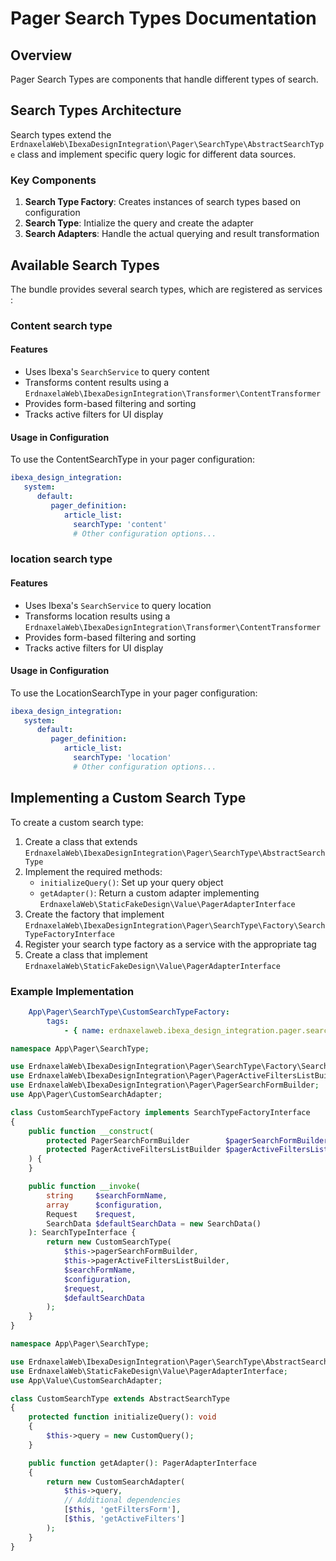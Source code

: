 # Pager Search Types Documentation

## Overview

Pager Search Types are components that handle different types of search.

## Search Types Architecture

Search types extend the `ErdnaxelaWeb\IbexaDesignIntegration\Pager\SearchType\AbstractSearchType` class and implement specific query logic for different data sources.

### Key Components

1. **Search Type Factory**: Creates instances of search types based on configuration
2. **Search Type**: Intialize the query and create the adapter
3. **Search Adapters**: Handle the actual querying and result transformation

## Available Search Types

The bundle provides several search types, which are registered as services :
### Content search type

#### Features

- Uses Ibexa's `SearchService` to query content
- Transforms content results using a `ErdnaxelaWeb\IbexaDesignIntegration\Transformer\ContentTransformer`
- Provides form-based filtering and sorting
- Tracks active filters for UI display

#### Usage in Configuration

To use the ContentSearchType in your pager configuration:

```yaml
ibexa_design_integration:
   system:
      default:
         pager_definition:
            article_list:
              searchType: 'content'
              # Other configuration options...
```

### location search type

#### Features

- Uses Ibexa's `SearchService` to query location
- Transforms location results using a `ErdnaxelaWeb\IbexaDesignIntegration\Transformer\ContentTransformer`
- Provides form-based filtering and sorting
- Tracks active filters for UI display

#### Usage in Configuration

To use the LocationSearchType in your pager configuration:

```yaml
ibexa_design_integration:
   system:
      default:
         pager_definition:
            article_list:
              searchType: 'location'
              # Other configuration options...
```

## Implementing a Custom Search Type

To create a custom search type:

1. Create a class that extends `ErdnaxelaWeb\IbexaDesignIntegration\Pager\SearchType\AbstractSearchType`
2. Implement the required methods:
    - `initializeQuery()`: Set up your query object
    - `getAdapter()`: Return a custom adapter implementing `ErdnaxelaWeb\StaticFakeDesign\Value\PagerAdapterInterface`
3. Create the factory that implement `ErdnaxelaWeb\IbexaDesignIntegration\Pager\SearchType\Factory\SearchTypeFactoryInterface`
4. Register your search type factory as a service with the appropriate tag
5. Create a class that implement `ErdnaxelaWeb\StaticFakeDesign\Value\PagerAdapterInterface`

### Example Implementation

```yaml
    App\Pager\SearchType\CustomSearchTypeFactory:
        tags:
            - { name: erdnaxelaweb.ibexa_design_integration.pager.search_type, type: custom }
```

```php
namespace App\Pager\SearchType;

use ErdnaxelaWeb\IbexaDesignIntegration\Pager\SearchType\Factory\SearchTypeFactoryInterface;
use ErdnaxelaWeb\IbexaDesignIntegration\Pager\PagerActiveFiltersListBuilder;
use ErdnaxelaWeb\IbexaDesignIntegration\Pager\PagerSearchFormBuilder;
use App\Pager\CustomSearchAdapter;

class CustomSearchTypeFactory implements SearchTypeFactoryInterface
{
    public function __construct(
        protected PagerSearchFormBuilder        $pagerSearchFormBuilder,
        protected PagerActiveFiltersListBuilder $pagerActiveFiltersListBuilder,
    ) {
    }

    public function __invoke(
        string     $searchFormName,
        array      $configuration,
        Request    $request,
        SearchData $defaultSearchData = new SearchData()
    ): SearchTypeInterface {
        return new CustomSearchType(
            $this->pagerSearchFormBuilder,
            $this->pagerActiveFiltersListBuilder,
            $searchFormName,
            $configuration,
            $request,
            $defaultSearchData
        );
    }
}
```

```php
namespace App\Pager\SearchType;

use ErdnaxelaWeb\IbexaDesignIntegration\Pager\SearchType\AbstractSearchType;
use ErdnaxelaWeb\StaticFakeDesign\Value\PagerAdapterInterface;
use App\Value\CustomSearchAdapter;

class CustomSearchType extends AbstractSearchType
{
    protected function initializeQuery(): void
    {
        $this->query = new CustomQuery();
    }

    public function getAdapter(): PagerAdapterInterface
    {
        return new CustomSearchAdapter(
            $this->query,
            // Additional dependencies
            [$this, 'getFiltersForm'],
            [$this, 'getActiveFilters']
        );
    }
}
```
